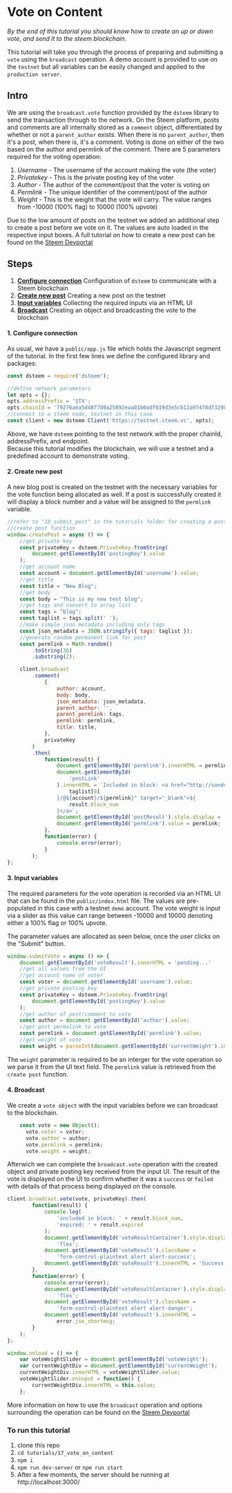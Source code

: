 # Vote on Content

_By the end of this tutorial you should know how to create an up or down vote, and send it to the steem blockchain._

This tutorial will take you through the process of preparing and submitting a `vote` using the `broadcast` operation. A demo account is provided to use on the `testnet` but all variables can be easily changed and applied to the `production server`.

## Intro

We are using the `broadcast.vote` function provided by the `dsteem` library to send the transaction through to the network. On the Steem platform, posts and comments are all internally stored as a `comment` object, differentiated by whether or not a `parent_author` exists. When there is no `parent_author`, then it's a post, when there is, it's a comment. Voting is done on either of the two based on the author and permlink of the comment. There are 5 parameters required for the voting operation:

 1. _Username_ - The username of the account making the vote (the voter)
 2. _Privatekey_ - This is the private posting key of the voter
 3. _Author_ - The author of the comment/post that the voter is voting on
 4. _Permlink_ - The unique identifier of the comment/post of the author
 5. _Weight_ - This is the weight that the vote will carry. The value ranges from -10000 (100% flag) to 10000 (100% upvote)

Due to the low amount of posts on the testnet we added an additional step to create a post before we vote on it. The values are auto loaded in the respective input boxes. A full tutorial on how to create a new post can be found on the [Steem Devportal](https://developers.steem.io/tutorials-javascript/submit_post)

## Steps

1.  [**Configure connection**](#connection) Configuration of `dsteem` to communicate with a Steem blockchain
2.  [**Create new post**](#createpost) Creating a new post on the testnet
3.  [**Input variables**](#input) Collecting the required inputs via an HTML UI
4.  [**Broadcast**](#broadcast) Creating an object and broadcasting the vote to the blockchain

#### 1. Configure connection<a name="connection"></a>

As usual, we have a `public/app.js` file which holds the Javascript segment of the tutorial. In the first few lines we define the configured library and packages:

```javascript
const dsteem = require('dsteem');

//define network parameters
let opts = {};
opts.addressPrefix = 'STX';
opts.chainId = '79276aea5d4877d9a25892eaa01b0adf019d3e5cb12a97478df3298ccdd01673';
//connect to a steem node, testnet in this case
const client = new dsteem.Client('https://testnet.steem.vc', opts);
```

Above, we have `dsteem` pointing to the test network with the proper chainId, addressPrefix, and endpoint.  
Because this tutorial modifies the blockchain, we will use a testnet and a predefined account to demonstrate voting.

#### 2. Create new post<a name="createpost"></a>

A new blog post is created on the testnet with the necessary variables for the vote function being allocated as well. If a post is successfully created it will display a block number and a value will be assigned to the `permlink` variable.

```javascript
//refer to "10_submit_post" in the tutorials folder for creating a post on steemit
//create post function
window.createPost = async () => {
    //get private key
    const privateKey = dsteem.PrivateKey.fromString(
        document.getElementById('postingKey').value
    );
    //get account name
    const account = document.getElementById('username').value;
    //get title
    const title = "New Blog";
    //get body
    const body = "This is my new test blog";
    //get tags and convert to array list
    const tags = "blog";
    const taglist = tags.split(' ');
    //make simple json metadata including only tags
    const json_metadata = JSON.stringify({ tags: taglist });
    //generate random permanent link for post
    const permlink = Math.random()
        .toString(36)
        .substring(2);

    client.broadcast
        .comment(
            {
                author: account,
                body: body,
                json_metadata: json_metadata,
                parent_author: '',
                parent_permlink: tags,
                permlink: permlink,
                title: title,
            },
            privateKey
        )
        .then(
            function(result) {
                document.getElementById('permlink').innerHTML = permlink;
                document.getElementById(
                    'postLink'
                ).innerHTML = `Included in block: <a href="http://condenser.steem.vc/${
                    taglist[0]
                }/@${account}/${permlink}" target="_blank">${
                    result.block_num
                }</a>`;
                document.getElementById('postResult').style.display = 'flex';
                document.getElementById('permlink').value = permlink;
            },
            function(error) {
                console.error(error);
            }
        );
};
```

#### 3. Input variables<a name="input"></a>

The required parameters for the vote operation is recorded via an HTML UI that can be found in the `public/index.html` file. The values are pre-populated in this case with a testnet `demo` account. The vote weight is input via a slider as this value can range between -10000 and 10000 denoting either a 100% flag or 100% upvote.

The parameter values are allocated as seen below, once the user clicks on the "Submit" button.

```javascript
window.submitVote = async () => {
    document.getElementById('voteResult').innerHTML = 'pending...'
    //get all values from the UI
    //get account name of voter
    const voter = document.getElementById('username').value;
    //get private posting key
    const privateKey = dsteem.PrivateKey.fromString(
        document.getElementById('postingKey').value
    );
    //get author of post/comment to vote
    const author = document.getElementById('author').value;
    //get post permalink to vote
    const permlink = document.getElementById('permlink').value;
    //get weight of vote
    const weight = parseInt(document.getElementById('currentWeight').innerHTML, 10);
```

The `weight` parameter is required to be an interger for the vote operation so we parse it from the UI text field. The `permlink` value is retrieved from the `create post` function.

#### 4. Broadcast<a name="broadcast"></a>

We create a `vote object` with the input variables before we can broadcast to the blockchain.

```javascript
    const vote = new Object();
      vote.voter = voter;
      vote.author = author;
      vote.permlink = permlink;
      vote.weight = weight;
```

Afterwich we can complete the `broadcast.vote` operation with the created object and private posting key received from the input UI. The result of the vote is displayed on the UI to confirm whether it was a `success` or `failed` with details of that process being displayed on the console.

```javascript
client.broadcast.vote(vote, privateKey).then(
        function(result) {
            console.log(
                'included in block: ' + result.block_num,
                'expired: ' + result.expired
            );
            document.getElementById('voteResultContainer').style.display =
                'flex';
            document.getElementById('voteResult').className =
                'form-control-plaintext alert alert-success';
            document.getElementById('voteResult').innerHTML = 'Success';
        },
        function(error) {
            console.error(error);
            document.getElementById('voteResultContainer').style.display =
                'flex';
            document.getElementById('voteResult').className =
                'form-control-plaintext alert alert-danger';
            document.getElementById('voteResult').innerHTML =
                error.jse_shortmsg;
        }
    );
};

window.onload = () => {
    var voteWeightSlider = document.getElementById('voteWeight');
    var currentWeightDiv = document.getElementById('currentWeight');
    currentWeightDiv.innerHTML = voteWeightSlider.value;
    voteWeightSlider.oninput = function() {
        currentWeightDiv.innerHTML = this.value;
    };
```

More information on how to use the `broadcast` operation and options surrounding the operation can be found on the [Steem Devportal](https://developers.steem.io/apidefinitions/#broadcast_ops_vote)

### To run this tutorial

 1. clone this repo
 2. `cd tutorials/17_vote_on_content`
 3. `npm i`
 4. `npm run dev-server` or `npm run start`
 5. After a few moments, the server should be running at http://localhost:3000/
